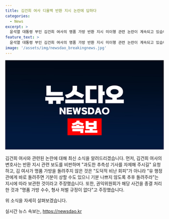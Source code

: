 ```yaml
---
title: 김건희 여사 디올백 반환 지시 논란에 답하다
categories:
  - News
excerpt: >
  윤석열 대통령 부인 김건희 여사의 명품 가방 반환 지시 미이행 관련 논란이 계속되고 있습니다. 김 여사 대리인은 꼬리 자르기 비판에 반박하며, 가방을 사용하지 않고 보관만 했다고 주장했습니다. 이에 대해 야당은 강하게 비판하고 있으며, 윤석열 대통령 부인과 관련한 수사가 진행 중입니다. 최재영 목사가 김 여사에게 선물한 가방과 관련한 논란도 이어지고 있습니다. (단어수: 92)
feature_text: >
  윤석열 대통령 부인 김건희 여사의 명품 가방 반환 지시 미이행 관련 논란이 계속되고 있습니다. 김 여사 대리인은 꼬리 자르기 비판에 반박하며, 가방을 사용하지 않고 보관만 했다고 주장했습니다. 이에 대해 야당은 강하게 비판하고 있으며, 윤석열 대통령 부인과 관련한 수사가 진행 중입니다. 최재영 목사가 김 여사에게 선물한 가방과 관련한 논란도 이어지고 있습니다. (단어수: 92)
image: '/assets/img/newsdao_breakingnews.jpg'
---
```


<p><img src="/assets/img/newsdao_breakingnews.jpg" alt="koreaapp 속보" /></p>

<p>김건희 여사와 관련된 논란에 대해 최신 소식을 알려드리겠습니다. 먼저, 김건희 여사의 변호사는 반환 지시 관련 보도를 비판하며 "과도한 추측성 기사를 자제해 주시길" 요청하고, 김 여사가 명품 가방을 돌려주지 않은 것은 "도덕적 비난 회피"가 아니라 "유 행정관에게 바로 돌려주면 기분이 상할 수도 있으니 기분 나쁘지 않도록 추후 돌려주라"는 지시에 따라 보관한 것이라고 주장했습니다. 또한, 권익위원회가 해당 사건을 종결 처리한 것과 "명품 가방 수수, 형사 처벌 규정이 없다"고 주장했습니다.</p>

<p>위 소식을 자세히 살펴보겠습니다.</p>
실시간 뉴스 속보는, <a href="https://newsdao.kr" rel="dofollow">https://newsdao.kr</a>


